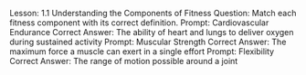 Lesson: 1.1 Understanding the Components of Fitness
Question: Match each fitness component with its correct definition.
Prompt: Cardiovascular Endurance
Correct Answer: The ability of heart and lungs to deliver oxygen during sustained activity
Prompt: Muscular Strength
Correct Answer: The maximum force a muscle can exert in a single effort
Prompt: Flexibility
Correct Answer: The range of motion possible around a joint